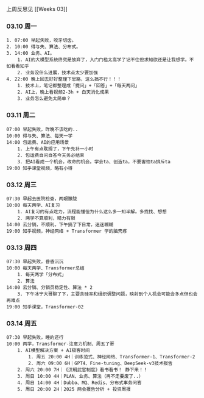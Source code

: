
上周反思见  [[Weeks 03]]

### 03.10 周一

	1. 07:00 早起失败，咬牙切齿。
	2. 10:00 得与失、算法、分布式。
	3. 14:00 业务、AI。
		1. AI的大模型系统终究是放弃了，入门门槛太高学了记不住但求知欲还是让我想学。不如看看知乎
		2. 业务没什么进展，技术点太少要加强
	4. 22:00 晚上回去好好整理下思路，这么搞不行！！！
		1. 技术上，笔记都整理成「提问」+「回答」+「每天两问」
		2. AI上，晚上看视频2-3h + 白天消化成果
		3. 业务怎么避免太简单？

### 03.11 周二

	07:00 早起失败，昨晚不该吃的..
	10:00 得与失、算法、每天一学
	14:00 包运费、AI的应用场景
		1. 上午有点耽搁了，下午先补一小时
		2. 包运费自问自答今天务必结束
		3. 把AI看成一个机会，改命的机会。学会ta、创造ta，不要害怕ta排斥ta
	19:00 知乎课堂视频，略有小得

### 03.12 周三

	07:30 早起去医院检查，两眼朦胧
	10:00 每天两学、AI复习
		1. AI复习的有点吃力，流程能懂但为什么这么多一知半解。多找找、想想
		2. 两学不算顺利，精力有限
	14:00 云分销，不顺利。下午搞了下日常，迷迷糊糊
	19:00 知乎视频，神经网络 + Transformer 学的脑壳疼

### 03.13 周四

	07:30 早起失败，昏昏沉沉
	10:00 每天两学、Transformer总结
		1. 每天两学「分布式」
		2. 算法
	14:00 云分销、分销员稳定性、算法 * 2
		3. 下午冰宁大哥聊了下，主要含硅率和组织调整问题，映射到个人机会可能会多点但也会再难点
	19:00 知乎课堂，Transformer-02
		

### 03.14 周五

	07:30 早起失败，睡的还行
	10:00 两学，Transformer-注意力机制、周五了哥
		1. AI模型解决方案 + AI极客时间
			1. 周五 20:00 4H｜训练范式、神经网络、Transformer-1、Transformer-2
			2. 周六 09:00 6H｜GPT4、Fine-tuning、DeepSeek-v3技术报告
		2. 周六 20:00 7H｜《汉朝武官制度》看书看书！ 静下来！！
		3. 周日 10:00 4H｜PLAN、业务、算法（再不走要废了..）
		4. 周日 14:00 4H｜Dubbo、MQ、Redis、分布式事务问答
		5. 周日 20:00 2H｜2025 两会报告分析 + 投资周报